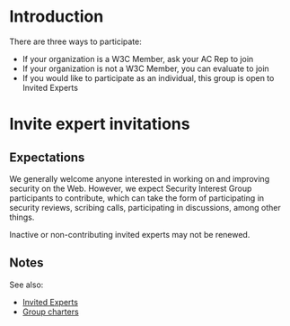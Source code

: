 # Introduction

There are three ways to participate:
 - If your organization is a W3C Member, ask your AC Rep to join
 - If your organization is not a W3C Member, you can evaluate to join
 - If you would like to participate as an individual, this group is open to Invited Experts

# Invite expert invitations

## Expectations

We generally welcome anyone interested in working on and improving security on the Web. However, we expect Security Interest Group participants to contribute, which can take the form of participating in security reviews, scribing calls, participating in discussions, among other things. 

Inactive or non-contributing invited experts may not be renewed.

## Notes

See also:

* [Invited Experts](https://www.w3.org/invited-experts/)
* [Group charters](https://www.w3.org/groups/ig/security/charters/)
